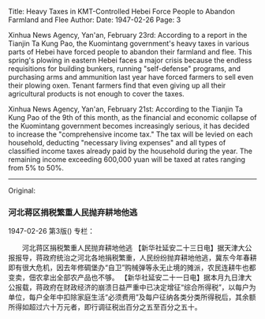 Title: Heavy Taxes in KMT-Controlled Hebei Force People to Abandon Farmland and Flee
Author:
Date: 1947-02-26
Page: 3

Xinhua News Agency, Yan'an, February 23rd: According to a report in the Tianjin Ta Kung Pao, the Kuomintang government's heavy taxes in various parts of Hebei have forced people to abandon their farmland and flee. This spring's plowing in eastern Hebei faces a major crisis because the endless requisitions for building bunkers, running "self-defense" programs, and purchasing arms and ammunition last year have forced farmers to sell even their plowing oxen. Tenant farmers find that even giving up all their agricultural products is not enough to cover the taxes.

Xinhua News Agency, Yan'an, February 21st: According to the Tianjin Ta Kung Pao of the 9th of this month, as the financial and economic collapse of the Kuomintang government becomes increasingly serious, it has decided to increase the "comprehensive income tax." The tax will be levied on each household, deducting "necessary living expenses" and all types of classified income taxes already paid by the household during the year. The remaining income exceeding 600,000 yuan will be taxed at rates ranging from 5% to 50%.



<hr /> 

Original: 


### 河北蒋区捐税繁重人民抛弃耕地他逃

1947-02-26
第3版()
专栏：

　　河北蒋区捐税繁重人民抛弃耕地他逃
    【新华社延安二十三日电】据天津大公报报导，蒋政府统治之河北各地捐税繁重，人民纷纷抛弃耕地他逃，冀东今年春耕即有很大危机，因去年修碉堡办“自卫”购械弹等永无止境的摊派，农民连耕牛也都变卖，佃农拿出全部农产品也不够。
    【新华社延安二十一日电】据本月九日津大公报载，蒋政府在财政经济的崩溃日益严重中已决定增征“综合所得税”，以每户为单位，每户全年中扣除家庭生活“必须费用”及每户征纳各类分类所得税后，其余额所得如超过六十万元者，即行调征税出百分之五至百分之五十。
